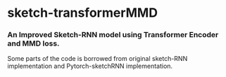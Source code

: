 # sketch-transformerMMD
### An Improved Sketch-RNN model using Transformer Encoder and MMD loss.  

Some parts of the code is borrowed from original sketch-RNN implementation and Pytorch-sketchRNN implementation. 
